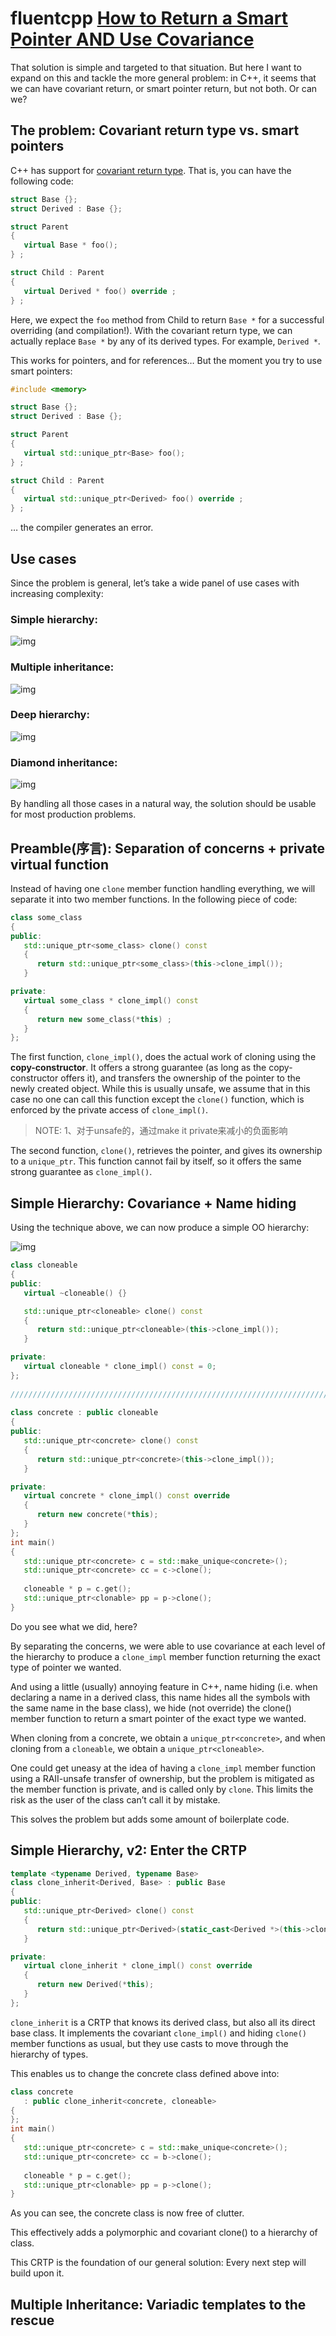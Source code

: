 # fluentcpp [How to Return a Smart Pointer AND Use Covariance](https://www.fluentcpp.com/2017/09/12/how-to-return-a-smart-pointer-and-use-covariance/)

That solution is simple and targeted to that situation. But here I want to expand on this and tackle the more general problem: in C++, it seems that we can have covariant return, or smart pointer return, but not both. Or can we?

## The problem: Covariant return type vs. smart pointers

C++ has support for [covariant return type](https://en.wikipedia.org/wiki/Covariant_return_type). That is, you can have the following code:

```c++
struct Base {};
struct Derived : Base {};

struct Parent
{
   virtual Base * foo();
} ;

struct Child : Parent
{
   virtual Derived * foo() override ;
} ;
```

Here, we expect the `foo` method from Child to return `Base *` for a successful overriding (and compilation!). With the covariant return type, we can actually replace `Base *` by any of its derived types. For example, `Derived *`.

This works for pointers, and for references… But the moment you try to use smart pointers:

```c++
#include <memory>

struct Base {};
struct Derived : Base {};

struct Parent
{
   virtual std::unique_ptr<Base> foo();
} ;

struct Child : Parent
{
   virtual std::unique_ptr<Derived> foo() override ;
} ;
```

… the compiler generates an error.

## Use cases

Since the problem is general, let’s take a wide panel of use cases with increasing complexity:

### Simple hierarchy:

![img](https://www.fluentcpp.com/wp-content/uploads/2017/07/fluentcpp-simple-hierarchy.png)

### Multiple inheritance:

![img](https://www.fluentcpp.com/wp-content/uploads/2017/07/fluentcpp-multiple-inheritance.png)

### Deep hierarchy:

![img](https://www.fluentcpp.com/wp-content/uploads/2017/07/fluentcpp-deep-hierarchy.png)

### Diamond inheritance:

![img](https://www.fluentcpp.com/wp-content/uploads/2017/07/fluentcpp-diamond-inheritance.png)

By handling all those cases in a natural way, the solution should be usable for most production problems.

## Preamble(序言): Separation of concerns + private virtual function

Instead of having one `clone` member function handling everything, we will separate it into two member functions. In the following piece of code:

```c++
class some_class
{
public:
   std::unique_ptr<some_class> clone() const
   {
      return std::unique_ptr<some_class>(this->clone_impl());
   }

private:
   virtual some_class * clone_impl() const
   {
      return new some_class(*this) ;
   }
};
```

The first function, `clone_impl()`, does the actual work of cloning using the **copy-constructor**. It offers a strong guarantee (as long as the copy-constructor offers it), and transfers the ownership of the pointer to the newly created object. While this is usually unsafe, we assume that in this case no one can call this function except the `clone()` function, which is enforced by the private access of `clone_impl()`.

> NOTE: 
> 1、对于unsafe的，通过make it private来减小的负面影响

The second function, `clone()`, retrieves the pointer, and gives its ownership to a `unique_ptr`. This function cannot fail by itself, so it offers the same strong guarantee as `clone_impl()`.

## Simple Hierarchy: Covariance + Name hiding

Using the technique above, we can now produce a simple OO hierarchy:

![img](https://www.fluentcpp.com/wp-content/uploads/2017/07/fluentcpp-simple-hierarchy-2-1.png)

```c++
class cloneable
{
public:
   virtual ~cloneable() {}

   std::unique_ptr<cloneable> clone() const
   {
      return std::unique_ptr<cloneable>(this->clone_impl());
   }

private:
   virtual cloneable * clone_impl() const = 0;
};
 
///////////////////////////////////////////////////////////////////////////////
 
class concrete : public cloneable
{
public:
   std::unique_ptr<concrete> clone() const
   {
      return std::unique_ptr<concrete>(this->clone_impl());
   }

private:
   virtual concrete * clone_impl() const override
   {
      return new concrete(*this);
   }
};
int main()
{
   std::unique_ptr<concrete> c = std::make_unique<concrete>();
   std::unique_ptr<concrete> cc = c->clone();
 
   cloneable * p = c.get();
   std::unique_ptr<clonable> pp = p->clone();
}
```

Do you see what we did, here?

By separating the concerns, we were able to use covariance at each level of the hierarchy to produce a `clone_impl` member function returning the exact type of pointer we wanted.

And using a little (usually) annoying feature in C++, name hiding (i.e. when declaring a name in a derived class, this name hides all the symbols with the same name in the base class), we hide (not override) the clone() member function to return a smart pointer of the exact type we wanted.

When cloning from a concrete, we obtain a `unique_ptr<concrete>`, and when cloning from a `cloneable`, we obtain a `unique_ptr<cloneable>`.

One could get uneasy at the idea of having a `clone_impl` member function using a RAII-unsafe transfer of ownership, but the problem is mitigated as the member function is private, and is called only by `clone`. This limits the risk as the user of the class can’t call it by mistake.

This solves the problem but adds some amount of boilerplate code.

## Simple Hierarchy, v2: Enter the CRTP

```C++
template <typename Derived, typename Base>
class clone_inherit<Derived, Base> : public Base
{
public:
   std::unique_ptr<Derived> clone() const
   {
      return std::unique_ptr<Derived>(static_cast<Derived *>(this->clone_impl()));
   }

private:
   virtual clone_inherit * clone_impl() const override
   {
      return new Derived(*this);
   }
};
```

`clone_inherit` is a CRTP that knows its derived class, but also all its direct base class. It implements the covariant `clone_impl()` and hiding `clone()` member functions as usual, but they use casts to move through the hierarchy of types.

This enables us to change the concrete class defined above into:

```c++
class concrete
   : public clone_inherit<concrete, cloneable>
{
};
int main()
{
   std::unique_ptr<concrete> c = std::make_unique<concrete>();
   std::unique_ptr<concrete> cc = b->clone();
 
   cloneable * p = c.get();
   std::unique_ptr<clonable> pp = p->clone();
}
```

As you can see, the concrete class is now free of clutter.

This effectively adds a polymorphic and covariant clone() to a hierarchy of class.

This CRTP is the foundation of our general solution: Every next step will build upon it.

## Multiple Inheritance: Variadic templates to the rescue
